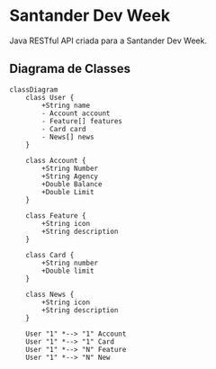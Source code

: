 # Santander Dev Week

Java RESTful API criada para a Santander Dev Week.

## Diagrama de Classes

```mermaid
classDiagram
    class User {
        +String name
        - Account account
        - Feature[] features
        - Card card
        - News[] news
    }

    class Account {
        +String Number
        +String Agency
        +Double Balance
        +Double Limit
    }

    class Feature {
        +String icon
        +String description
    }

    class Card {
        +String number
        +Double limit
    }

    class News {
        +String icon
        +String description
    }

    User "1" *--> "1" Account
    User "1" *--> "1" Card
    User "1" *--> "N" Feature
    User "1" *--> "N" New
```
